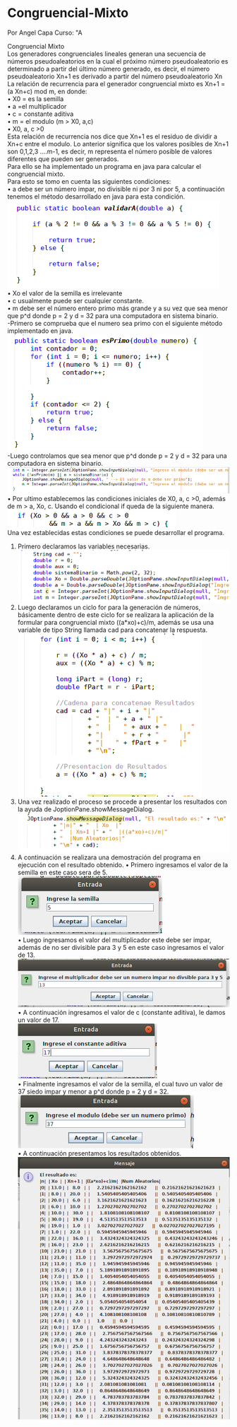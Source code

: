 # Congruencial-Mixto
Por Angel Capa Curso: "A

Congruencial Mixto  
Los generadores congruenciales lineales generan una secuencia de números pseudoaleatorios en la cual el próximo número pseudoaleatorio es determinado a partir del último número generado, es decir, el número pseudoaleatorio Xn+1 es derivado a partir del número pseudoaleatorio Xn     
La relación de recurrencia para el generador congruencial mixto es Xn+1 =(a Xn+c) mod m, en donde:  
      • X0 = es la semilla  
      • a =el multiplicador  
      • c = constante aditiva   
      • m = el modulo (m > X0, a,c)  
      • X0, a, c >0   
Esta relación de recurrencia nos dice que Xn+1 es el residuo de dividir a Xn+c entre el modulo. Lo anterior significa que los valores posibles de Xn+1 son 0,1,2,3 ....m-1, es decir, m representa el número posible de valores diferentes que pueden ser generados.   
Para ello se ha implementado un programa en java para calcular el congruencial mixto.  
Para esto se tomo en cuenta las siguientes condiciones:  
• a debe ser un número impar, no divisible ni por 3 ni por 5, a continuación tenemos el método desarrollado en java para esta condición.  
![imagen](https://github.com/RicardoCapa/Congruencial-Mixto/blob/master/Imagenes/1.png)  
• Xo el valor de la semilla es irrelevante  
• c usualmente puede ser cualquier constante.  
• m debe ser el número entero primo más grande y a su vez que sea menor que p^d donde p = 2 y d = 32 para una computadora en sistema binario.  
-Primero se comprueba que el numero sea primo con el siguiente método implementado en java.  
![imagen](https://github.com/RicardoCapa/Congruencial-Mixto/blob/master/Imagenes/2.png)  
-Luego controlamos que sea menor que  p^d donde p = 2 y d = 32 para una computadora en sistema binario.  
![imagen](https://github.com/RicardoCapa/Congruencial-Mixto/blob/master/Imagenes/3.png)  
• Por ultimo establecemos las condiciones iniciales de X0, a, c  >0, además de m > a, Xo, c. Usando el condicional if queda de la siguiente manera.  
![imagen](https://github.com/RicardoCapa/Congruencial-Mixto/blob/master/Imagenes/4.png)  
Una vez establecidas estas condiciones se puede desarrollar el programa.  
1. Primero declaramos las variables necesarias.  
![imagen](https://github.com/RicardoCapa/Congruencial-Mixto/blob/master/Imagenes/5.png)  
2. Luego declaramos un ciclo for para la generación de números, básicamente dentro de este ciclo for se realizara la aplicación de la formular para congruencial mixto ((a*xo)+c)/m, además se usa una variable de tipo String llamada cad para concatenar la respuesta.  
![imagen](https://github.com/RicardoCapa/Congruencial-Mixto/blob/master/Imagenes/6.png)  
3. Una vez realizado el proceso se procede a presentar los resultados con la ayuda de JoptionPane.showMessageDialog.  
![imagen](https://github.com/RicardoCapa/Congruencial-Mixto/blob/master/Imagenes/7.png)  
4. A continuación se realizara una demostración del programa en ejecución con el resultado obtenido.
    • Primero ingresamos el valor de la semilla en este caso sera de 5.  
![imagen](https://github.com/RicardoCapa/Congruencial-Mixto/blob/master/Imagenes/8.png)  
    • Luego ingresamos el valor del multiplicador este debe ser impar, además de no ser divisible para 3 y 5 en este caso ingresamos el valor de 13.  
![imagen](https://github.com/RicardoCapa/Congruencial-Mixto/blob/master/Imagenes/9.png)  
    • A continuación ingresamos el valor de c (constante aditiva), le damos un valor de 17.  
![imagen](https://github.com/RicardoCapa/Congruencial-Mixto/blob/master/Imagenes/10.png)  
    • Finalmente ingresamos el valor de la semilla, el cual tuvo un valor de 37 siedo impar y menor a  p^d donde p = 2 y d = 32.  
![imagen](https://github.com/RicardoCapa/Congruencial-Mixto/blob/master/Imagenes/11.png)  
    • A continuación presentamos los resultados obtenidos.  
![imagen](https://github.com/RicardoCapa/Congruencial-Mixto/blob/master/Imagenes/12.png)   
